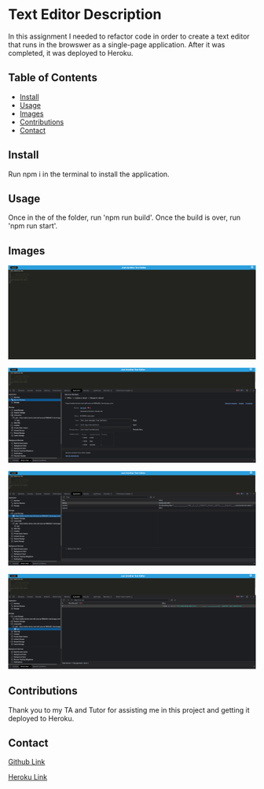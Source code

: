 # Text Editor Description

In this assignment I needed to refactor code in order to create a text editor that runs in the browswer as a single-page application. After it was completed, it was deployed to Heroku. 

  ## Table of Contents

  * [Install](#install)
  * [Usage](#usage)
  * [Images](#images)
  * [Contributions](#contributions)
  * [Contact](#contact)

  ## Install

  Run npm i in the terminal to install the application.

  ## Usage

  Once in the of the folder, run 'npm run build'. Once the build is over, run 'npm run start'.

  ## Images

  ![jate](./assets/JATE-1.png)

  ![jate](./assets/JATE-2.png)

  ![jate](./assets/JATE-3.png)
  
  ![jate](./assets/JATE-4.png)

  ## Contributions

  Thank you to my TA and Tutor for assisting me in this project and getting it deployed to Heroku.

  ## Contact

 [Github Link](https://github.com/sethaphelps/PWA-Text-Editor)

 [Heroku Link](https://sethp-heroku-text-edit-pwa-ea1f990ef2b1.herokuapp.com/)